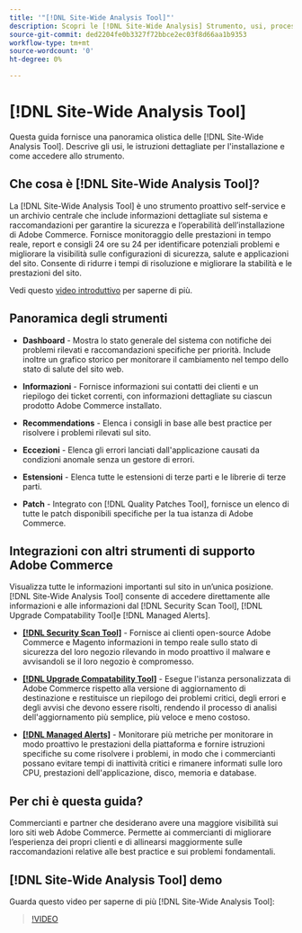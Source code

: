 ```yaml
---
title: '"[!DNL Site-Wide Analysis Tool]"'
description: Scopri le [!DNL Site-Wide Analysis] Strumento, usi, processo di installazione e modalità di accesso
source-git-commit: ded2204fe0b3327f72bbce2ec03f8d66aa1b9353
workflow-type: tm+mt
source-wordcount: '0'
ht-degree: 0%

---
```


# [!DNL Site-Wide Analysis Tool]

Questa guida fornisce una panoramica olistica delle [!DNL Site-Wide Analysis Tool]. Descrive gli usi, le istruzioni dettagliate per l&#39;installazione e come accedere allo strumento.

## Che cosa è [!DNL Site-Wide Analysis Tool]?

La [!DNL Site-Wide Analysis Tool] è uno strumento proattivo self-service e un archivio centrale che include informazioni dettagliate sul sistema e raccomandazioni per garantire la sicurezza e l’operabilità dell’installazione di Adobe Commerce. Fornisce monitoraggio delle prestazioni in tempo reale, report e consigli 24 ore su 24 per identificare potenziali problemi e migliorare la visibilità sulle configurazioni di sicurezza, salute e applicazioni del sito. Consente di ridurre i tempi di risoluzione e migliorare la stabilità e le prestazioni del sito.

Vedi questo [video introduttivo](https://www.youtube.com/watch?v=KW2R8ki_RG4) per saperne di più.

## Panoramica degli strumenti

- **Dashboard** - Mostra lo stato generale del sistema con notifiche dei problemi rilevati e raccomandazioni specifiche per priorità. Include inoltre un grafico storico per monitorare il cambiamento nel tempo dello stato di salute del sito web.

- **Informazioni** - Fornisce informazioni sui contatti dei clienti e un riepilogo dei ticket correnti, con informazioni dettagliate su ciascun prodotto Adobe Commerce installato.

- **Recommendations** - Elenca i consigli in base alle best practice per risolvere i problemi rilevati sul sito.

- **Eccezioni** - Elenca gli errori lanciati dall&#39;applicazione causati da condizioni anomale senza un gestore di errori.

- **Estensioni** - Elenca tutte le estensioni di terze parti e le librerie di terze parti.

- **Patch** - Integrato con [!DNL Quality Patches Tool], fornisce un elenco di tutte le patch disponibili specifiche per la tua istanza di Adobe Commerce.

## Integrazioni con altri strumenti di supporto Adobe Commerce

Visualizza tutte le informazioni importanti sul sito in un’unica posizione. [!DNL Site-Wide Analysis Tool] consente di accedere direttamente alle informazioni e alle informazioni dal [!DNL Security Scan Tool], [!DNL Upgrade Compatability Tool]e [!DNL Managed Alerts].

- [**[!DNL Security Scan Tool]**](https://docs.magento.com/user-guide/magento/security-scan.html) - Fornisce ai clienti open-source Adobe Commerce e Magento informazioni in tempo reale sullo stato di sicurezza del loro negozio rilevando in modo proattivo il malware e avvisandoli se il loro negozio è compromesso.

- [**[!DNL Upgrade Compatability Tool]**](https://experienceleague.adobe.com/docs/commerce-operations/upgrade-guide/upgrade-compatibility-tool/overview.html?lang=en) - Esegue l&#39;istanza personalizzata di Adobe Commerce rispetto alla versione di aggiornamento di destinazione e restituisce un riepilogo dei problemi critici, degli errori e degli avvisi che devono essere risolti, rendendo il processo di analisi dell&#39;aggiornamento più semplice, più veloce e meno costoso.

- [**[!DNL Managed Alerts]**](https://support.magento.com/hc/en-us/sections/360010758472-Managed-alerts-for-Adobe-Commerce) - Monitorare più metriche per monitorare in modo proattivo le prestazioni della piattaforma e fornire istruzioni specifiche su come risolvere i problemi, in modo che i commercianti possano evitare tempi di inattività critici e rimanere informati sulle loro CPU, prestazioni dell&#39;applicazione, disco, memoria e database.

## Per chi è questa guida?

Commercianti e partner che desiderano avere una maggiore visibilità sui loro siti web Adobe Commerce. Permette ai commercianti di migliorare l’esperienza dei propri clienti e di allinearsi maggiormente sulle raccomandazioni relative alle best practice e sui problemi fondamentali.

## [!DNL Site-Wide Analysis Tool] demo

Guarda questo video per saperne di più [!DNL Site-Wide Analysis Tool]:

>[!VIDEO](https://video.tv.adobe.com/v/344001?quality=12)
